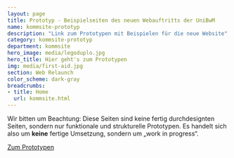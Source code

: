 ```yaml
---
layout: page
title: Prototyp - Beispielseiten des neuen Webauftritts der UniBwM
name: kommsite-prototyp
description: "Link zum Prototypen mit Beispielen für die neue Website"
category: kommsite-prototyp
department: kommsite
hero_image: media/legoduplo.jpg
hero_title: Hier geht's zum Prototypen
img: media/first-aid.jpg
section: Web Relaunch
color_scheme: dark-gray
breadcrumbs:
- title: Home
  url: kommsite.html
---
```



<p>Wir bitten um Beachtung: Diese Seiten sind keine fertig durchdesignten Seiten, sondern nur funktionale und strukturelle Prototypen. Es handelt sich also um <strong>keine</strong> fertige Umsetzung, sondern um „work in progress“.</p>


<a class="btn btn-xl btn-theme-colored" href="https://prototyp.rz.unibw-muenchen.de"><i class="fa fa-globe"></i> Zum Prototypen</a>
 

